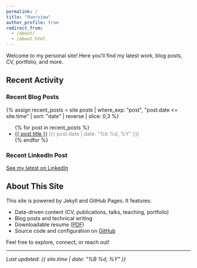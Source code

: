 ```yaml
---
permalink: /
title: "Overview"
author_profile: true
redirect_from:
  - /about/
  - /about.html
---
```


Welcome to my personal site! Here you'll find my latest work, blog posts, CV, portfolio, and more.

## Recent Activity

### Recent Blog Posts

{% assign recent_posts = site.posts | where_exp: "post", "post.date <= site.time" | sort: "date" | reverse | slice: 0,3 %}

<ul>
  {% for post in recent_posts %}
    <li>
      <a href="{{ post.url }}">{{ post.title }}</a> <span style="color: #888;">({{ post.date | date: "%b %d, %Y" }})</span>
    </li>
  {% endfor %}
</ul>

### Recent LinkedIn Post

<a href="https://www.linkedin.com/in/han-lin-chen/recent-activity/all/" target="_blank">See my latest on LinkedIn</a>

## About This Site

This site is powered by Jekyll and GitHub Pages. It features:

- Data-driven content (CV, publications, talks, teaching, portfolio)
- Blog posts and technical writing
- Downloadable resume ([PDF](/files/LeoChenResume.pdf))
- Source code and configuration on [GitHub](https://github.com/hanlinchentw/hanlinchentw.github.io)

Feel free to explore, connect, or reach out!

---

_Last updated: {{ site.time | date: "%B %d, %Y" }}_
